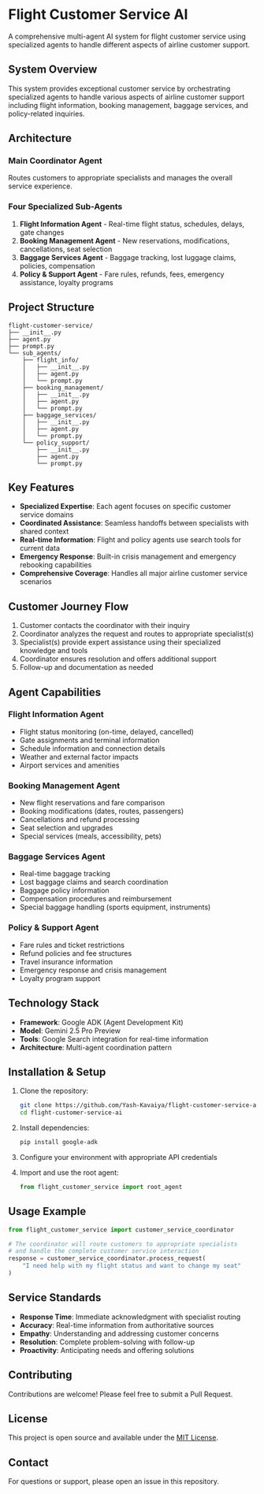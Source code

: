 # Flight Customer Service AI

A comprehensive multi-agent AI system for flight customer service using specialized agents to handle different aspects of airline customer support.

## System Overview

This system provides exceptional customer service by orchestrating specialized agents to handle various aspects of airline customer support including flight information, booking management, baggage services, and policy-related inquiries.

## Architecture

### Main Coordinator Agent
Routes customers to appropriate specialists and manages the overall service experience.

### Four Specialized Sub-Agents

1. **Flight Information Agent** - Real-time flight status, schedules, delays, gate changes
2. **Booking Management Agent** - New reservations, modifications, cancellations, seat selection
3. **Baggage Services Agent** - Baggage tracking, lost luggage claims, policies, compensation  
4. **Policy & Support Agent** - Fare rules, refunds, fees, emergency assistance, loyalty programs

## Project Structure

```
flight-customer-service/
├── __init__.py
├── agent.py
├── prompt.py
└── sub_agents/
    ├── flight_info/
    │   ├── __init__.py
    │   ├── agent.py
    │   └── prompt.py
    ├── booking_management/
    │   ├── __init__.py
    │   ├── agent.py
    │   └── prompt.py
    ├── baggage_services/
    │   ├── __init__.py
    │   ├── agent.py
    │   └── prompt.py
    └── policy_support/
        ├── __init__.py
        ├── agent.py
        └── prompt.py
```

## Key Features

- **Specialized Expertise**: Each agent focuses on specific customer service domains
- **Coordinated Assistance**: Seamless handoffs between specialists with shared context
- **Real-time Information**: Flight and policy agents use search tools for current data
- **Emergency Response**: Built-in crisis management and emergency rebooking capabilities
- **Comprehensive Coverage**: Handles all major airline customer service scenarios

## Customer Journey Flow

1. Customer contacts the coordinator with their inquiry
2. Coordinator analyzes the request and routes to appropriate specialist(s)
3. Specialist(s) provide expert assistance using their specialized knowledge and tools
4. Coordinator ensures resolution and offers additional support
5. Follow-up and documentation as needed

## Agent Capabilities

### Flight Information Agent
- Flight status monitoring (on-time, delayed, cancelled)
- Gate assignments and terminal information
- Schedule information and connection details
- Weather and external factor impacts
- Airport services and amenities

### Booking Management Agent
- New flight reservations and fare comparison
- Booking modifications (dates, routes, passengers)
- Cancellations and refund processing
- Seat selection and upgrades
- Special services (meals, accessibility, pets)

### Baggage Services Agent
- Real-time baggage tracking
- Lost baggage claims and search coordination
- Baggage policy information
- Compensation procedures and reimbursement
- Special baggage handling (sports equipment, instruments)

### Policy & Support Agent
- Fare rules and ticket restrictions
- Refund policies and fee structures
- Travel insurance information
- Emergency response and crisis management
- Loyalty program support

## Technology Stack

- **Framework**: Google ADK (Agent Development Kit)
- **Model**: Gemini 2.5 Pro Preview
- **Tools**: Google Search integration for real-time information
- **Architecture**: Multi-agent coordination pattern

## Installation & Setup

1. Clone the repository:
   ```bash
   git clone https://github.com/Yash-Kavaiya/flight-customer-service-ai.git
   cd flight-customer-service-ai
   ```

2. Install dependencies:
   ```bash
   pip install google-adk
   ```

3. Configure your environment with appropriate API credentials

4. Import and use the root agent:
   ```python
   from flight_customer_service import root_agent
   ```

## Usage Example

```python
from flight_customer_service import customer_service_coordinator

# The coordinator will route customers to appropriate specialists
# and handle the complete customer service interaction
response = customer_service_coordinator.process_request(
    "I need help with my flight status and want to change my seat"
)
```

## Service Standards

- **Response Time**: Immediate acknowledgment with specialist routing
- **Accuracy**: Real-time information from authoritative sources
- **Empathy**: Understanding and addressing customer concerns
- **Resolution**: Complete problem-solving with follow-up
- **Proactivity**: Anticipating needs and offering solutions

## Contributing

Contributions are welcome! Please feel free to submit a Pull Request.

## License

This project is open source and available under the [MIT License](LICENSE).

## Contact

For questions or support, please open an issue in this repository.
